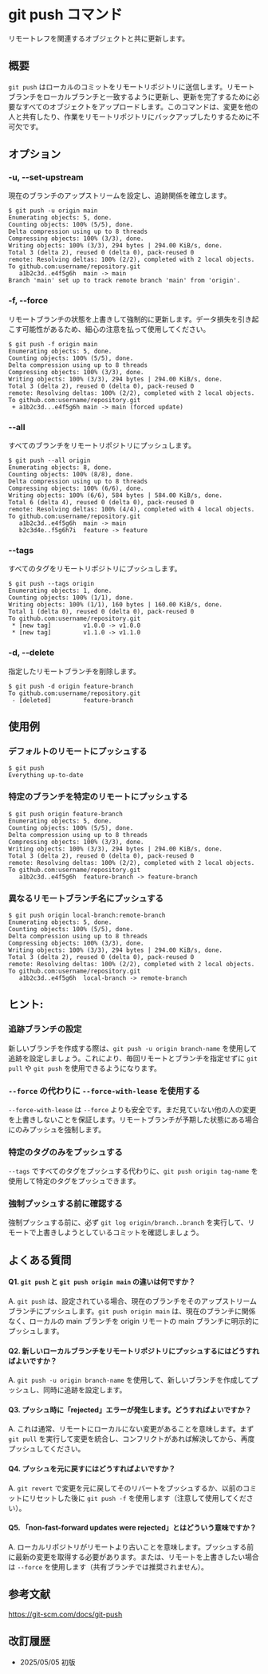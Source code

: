 # git push コマンド

リモートレフを関連するオブジェクトと共に更新します。

## 概要

`git push` はローカルのコミットをリモートリポジトリに送信します。リモートブランチをローカルブランチと一致するように更新し、更新を完了するために必要なすべてのオブジェクトをアップロードします。このコマンドは、変更を他の人と共有したり、作業をリモートリポジトリにバックアップしたりするために不可欠です。

## オプション

### **-u, --set-upstream**

現在のブランチのアップストリームを設定し、追跡関係を確立します。

```console
$ git push -u origin main
Enumerating objects: 5, done.
Counting objects: 100% (5/5), done.
Delta compression using up to 8 threads
Compressing objects: 100% (3/3), done.
Writing objects: 100% (3/3), 294 bytes | 294.00 KiB/s, done.
Total 3 (delta 2), reused 0 (delta 0), pack-reused 0
remote: Resolving deltas: 100% (2/2), completed with 2 local objects.
To github.com:username/repository.git
   a1b2c3d..e4f5g6h  main -> main
Branch 'main' set up to track remote branch 'main' from 'origin'.
```

### **-f, --force**

リモートブランチの状態を上書きして強制的に更新します。データ損失を引き起こす可能性があるため、細心の注意を払って使用してください。

```console
$ git push -f origin main
Enumerating objects: 5, done.
Counting objects: 100% (5/5), done.
Delta compression using up to 8 threads
Compressing objects: 100% (3/3), done.
Writing objects: 100% (3/3), 294 bytes | 294.00 KiB/s, done.
Total 3 (delta 2), reused 0 (delta 0), pack-reused 0
remote: Resolving deltas: 100% (2/2), completed with 2 local objects.
To github.com:username/repository.git
 + a1b2c3d...e4f5g6h main -> main (forced update)
```

### **--all**

すべてのブランチをリモートリポジトリにプッシュします。

```console
$ git push --all origin
Enumerating objects: 8, done.
Counting objects: 100% (8/8), done.
Delta compression using up to 8 threads
Compressing objects: 100% (6/6), done.
Writing objects: 100% (6/6), 584 bytes | 584.00 KiB/s, done.
Total 6 (delta 4), reused 0 (delta 0), pack-reused 0
remote: Resolving deltas: 100% (4/4), completed with 4 local objects.
To github.com:username/repository.git
   a1b2c3d..e4f5g6h  main -> main
   b2c3d4e..f5g6h7i  feature -> feature
```

### **--tags**

すべてのタグをリモートリポジトリにプッシュします。

```console
$ git push --tags origin
Enumerating objects: 1, done.
Counting objects: 100% (1/1), done.
Writing objects: 100% (1/1), 160 bytes | 160.00 KiB/s, done.
Total 1 (delta 0), reused 0 (delta 0), pack-reused 0
To github.com:username/repository.git
 * [new tag]         v1.0.0 -> v1.0.0
 * [new tag]         v1.1.0 -> v1.1.0
```

### **-d, --delete**

指定したリモートブランチを削除します。

```console
$ git push -d origin feature-branch
To github.com:username/repository.git
 - [deleted]         feature-branch
```

## 使用例

### デフォルトのリモートにプッシュする

```console
$ git push
Everything up-to-date
```

### 特定のブランチを特定のリモートにプッシュする

```console
$ git push origin feature-branch
Enumerating objects: 5, done.
Counting objects: 100% (5/5), done.
Delta compression using up to 8 threads
Compressing objects: 100% (3/3), done.
Writing objects: 100% (3/3), 294 bytes | 294.00 KiB/s, done.
Total 3 (delta 2), reused 0 (delta 0), pack-reused 0
remote: Resolving deltas: 100% (2/2), completed with 2 local objects.
To github.com:username/repository.git
   a1b2c3d..e4f5g6h  feature-branch -> feature-branch
```

### 異なるリモートブランチ名にプッシュする

```console
$ git push origin local-branch:remote-branch
Enumerating objects: 5, done.
Counting objects: 100% (5/5), done.
Delta compression using up to 8 threads
Compressing objects: 100% (3/3), done.
Writing objects: 100% (3/3), 294 bytes | 294.00 KiB/s, done.
Total 3 (delta 2), reused 0 (delta 0), pack-reused 0
remote: Resolving deltas: 100% (2/2), completed with 2 local objects.
To github.com:username/repository.git
   a1b2c3d..e4f5g6h  local-branch -> remote-branch
```

## ヒント:

### 追跡ブランチの設定

新しいブランチを作成する際は、`git push -u origin branch-name` を使用して追跡を設定しましょう。これにより、毎回リモートとブランチを指定せずに `git pull` や `git push` を使用できるようになります。

### `--force` の代わりに `--force-with-lease` を使用する

`--force-with-lease` は `--force` よりも安全です。まだ見ていない他の人の変更を上書きしないことを保証します。リモートブランチが予期した状態にある場合にのみプッシュを強制します。

### 特定のタグのみをプッシュする

`--tags` ですべてのタグをプッシュする代わりに、`git push origin tag-name` を使用して特定のタグをプッシュできます。

### 強制プッシュする前に確認する

強制プッシュする前に、必ず `git log origin/branch..branch` を実行して、リモートで上書きしようとしているコミットを確認しましょう。

## よくある質問

#### Q1. `git push` と `git push origin main` の違いは何ですか？
A. `git push` は、設定されている場合、現在のブランチをそのアップストリームブランチにプッシュします。`git push origin main` は、現在のブランチに関係なく、ローカルの main ブランチを origin リモートの main ブランチに明示的にプッシュします。

#### Q2. 新しいローカルブランチをリモートリポジトリにプッシュするにはどうすればよいですか？
A. `git push -u origin branch-name` を使用して、新しいブランチを作成してプッシュし、同時に追跡を設定します。

#### Q3. プッシュ時に「rejected」エラーが発生します。どうすればよいですか？
A. これは通常、リモートにローカルにない変更があることを意味します。まず `git pull` を実行して変更を統合し、コンフリクトがあれば解決してから、再度プッシュしてください。

#### Q4. プッシュを元に戻すにはどうすればよいですか？
A. `git revert` で変更を元に戻してそのリバートをプッシュするか、以前のコミットにリセットした後に `git push -f` を使用します（注意して使用してください）。

#### Q5. 「non-fast-forward updates were rejected」とはどういう意味ですか？
A. ローカルリポジトリがリモートより古いことを意味します。プッシュする前に最新の変更を取得する必要があります。または、リモートを上書きしたい場合は `--force` を使用します（共有ブランチでは推奨されません）。

## 参考文献

https://git-scm.com/docs/git-push

## 改訂履歴

- 2025/05/05 初版